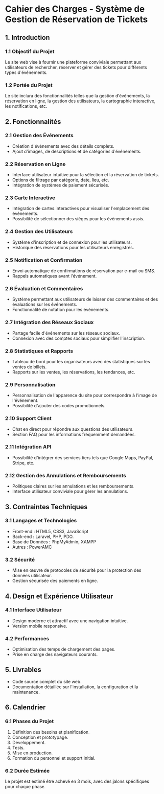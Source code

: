# Cahier des Charges - Système de Gestion de Réservation de Tickets

## 1. Introduction

### 1.1 Objectif du Projet
Le site web vise à fournir une plateforme conviviale permettant aux utilisateurs de rechercher, réserver et gérer des tickets pour différents types d'événements.

### 1.2 Portée du Projet
Le site inclura des fonctionnalités telles que la gestion d'événements, la réservation en ligne, la gestion des utilisateurs, la cartographie interactive, les notifications, etc.

## 2. Fonctionnalités

### 2.1 Gestion des Événements
- Création d'événements avec des détails complets.
- Ajout d'images, de descriptions et de catégories d'événements.

### 2.2 Réservation en Ligne
- Interface utilisateur intuitive pour la sélection et la réservation de tickets.
- Options de filtrage par catégorie, date, lieu, etc.
- Intégration de systèmes de paiement sécurisés.

### 2.3 Carte Interactive
- Intégration de cartes interactives pour visualiser l'emplacement des événements.
- Possibilité de sélectionner des sièges pour les événements assis.

### 2.4 Gestion des Utilisateurs
- Système d'inscription et de connexion pour les utilisateurs.
- Historique des réservations pour les utilisateurs enregistrés.

### 2.5 Notification et Confirmation
- Envoi automatique de confirmations de réservation par e-mail ou SMS.
- Rappels automatiques avant l'événement.

### 2.6 Évaluation et Commentaires
- Système permettant aux utilisateurs de laisser des commentaires et des évaluations sur les événements.
- Fonctionnalité de notation pour les événements.

### 2.7 Intégration des Réseaux Sociaux
- Partage facile d'événements sur les réseaux sociaux.
- Connexion avec des comptes sociaux pour simplifier l'inscription.

### 2.8 Statistiques et Rapports
- Tableau de bord pour les organisateurs avec des statistiques sur les ventes de billets.
- Rapports sur les ventes, les réservations, les tendances, etc.

### 2.9 Personnalisation
- Personnalisation de l'apparence du site pour correspondre à l'image de l'événement.
- Possibilité d'ajouter des codes promotionnels.

### 2.10 Support Client
- Chat en direct pour répondre aux questions des utilisateurs.
- Section FAQ pour les informations fréquemment demandées.

### 2.11 Intégration API
- Possibilité d'intégrer des services tiers tels que Google Maps, PayPal, Stripe, etc.

### 2.12 Gestion des Annulations et Remboursements
- Politiques claires sur les annulations et les remboursements.
- Interface utilisateur conviviale pour gérer les annulations.

## 3. Contraintes Techniques

### 3.1 Langages et Technologies
- Front-end : HTML5, CSS3, JavaScript
- Back-end : Laravel, PHP, PDO.
- Base de Données : PhpMyAdmin, XAMPP
- Autres : PowerAMC

### 3.2 Sécurité
- Mise en œuvre de protocoles de sécurité pour la protection des données utilisateur.
- Gestion sécurisée des paiements en ligne.

## 4. Design et Expérience Utilisateur

### 4.1 Interface Utilisateur
- Design moderne et attractif avec une navigation intuitive.
- Version mobile responsive.

### 4.2 Performances
- Optimisation des temps de chargement des pages.
- Prise en charge des navigateurs courants.

## 5. Livrables

- Code source complet du site web.
- Documentation détaillée sur l'installation, la configuration et la maintenance.

## 6. Calendrier

### 6.1 Phases du Projet
1. Définition des besoins et planification.
2. Conception et prototypage.
3. Développement.
4. Tests.
5. Mise en production.
6. Formation du personnel et support initial.

### 6.2 Durée Estimée
Le projet est estimé être achevé en 3 mois, avec des jalons spécifiques pour chaque phase.

